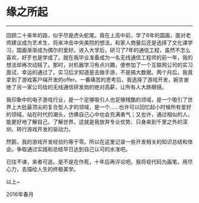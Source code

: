 # 缘之所起



---

回顾二十来年的路，似乎尽是虎头蛇尾。我在上高中前，学了6年的国画，面对老师建议成为艺术生、将来冲击中央美院的想法，和家人商量后还是选择了文化课学习，国画渐渐成为偶尔的爱好。进入大学后，研习了7年的通信工程，虽然不怎么喜欢，好歹也是学成了。就在我毕业准备成为一名无线通信工程师的前一年，我的想法却再次动摇了。那时，对机器学习有点兴趣，便参加了一个互联网公司的实习面试，幸运的通过了。实习后才知道是去做手游，不是搞大数据。两个月后，我竟拿到了游戏客户端开发的offer。一番痛苦的思考后，我选择了游戏开发，婉言谢绝了另一家公司给的无线通信研发岗的绝对高薪，让所有人大跌眼镜。


我印象中的电子游戏行业，是一个足够吸引人也足够残酷的领域，是一个吸引了世界上大批最顶尖的复合型人才的领域，是一个……也许可以回忆起小时候所有爱好的领域。站在时代的潮头，仿佛自己心中也会充满勇气；又也许，通过相似的人，能更好地了解自己，了解世界。这就是我放弃专业优势、只身来到千里之外的深圳、转行游戏开发的驱动力。


然鹅，我的游戏开发经验约等于零。所以在这里记录一些开发相关的知识总结和体会。争取通过实践和总结早日达到自己认可的水准吧。


已往不谏，来者可追。是不是在作死，十年后再评论吧。我将视代码为画笔，用尽心力，去描绘人生的终极美学。

以上~

2016年春月